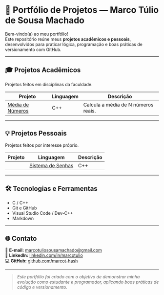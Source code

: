 # 💼 Portfólio de Projetos — Marco Túlio de Sousa Machado

Bem-vindo(a) ao meu portfólio!  
Este repositório reúne meus **projetos acadêmicos e pessoais**, desenvolvidos para praticar lógica, programação e boas práticas de versionamento com GitHub.

---

## 🎓 Projetos Acadêmicos
Projetos feitos em disciplinas da faculdade.

| Projeto | Linguagem | Descrição |
|----------|------------|------------|
| [Média de Números](.file:///C:/Users/alexc/OneDrive/Documentos/Marco%20T%C3%BAlio/anexos/medianumerosreais.pdf) | C++ | Calcula a média de N números reais. |

---

## 💡 Projetos Pessoais
Projetos feitos por interesse próprio.

| Projeto | Linguagem | Descrição |
|----------|------------|------------|
| | [Sistema de Senhas](.file:///C:/Users/alexc/OneDrive/Documentos/Marco%20T%C3%BAlio/anexos/senhasupersegura%20(2).pdf) | C++ | Sistema simples de login com senha e limite de tentativas. |

---

## 🛠️ Tecnologias e Ferramentas
- C / C++
- Git e GitHub
- Visual Studio Code / Dev-C++
- Markdown

---

## 🌐 Contato
📧 **E-mail:** marcotuliosousamachado@gmail.com  
🔗 **LinkedIn:** [linkedin.com/in/marcotulio](https://www.linkedin.com/feed/?trk=onboarding-landing)  
💻 **GitHub:** [github.com/marcot-hash](https://github.com/marcot-hash)

---

> *Este portfólio foi criado com o objetivo de demonstrar minha evolução como estudante e programador, aplicando boas práticas de código e versionamento.*
